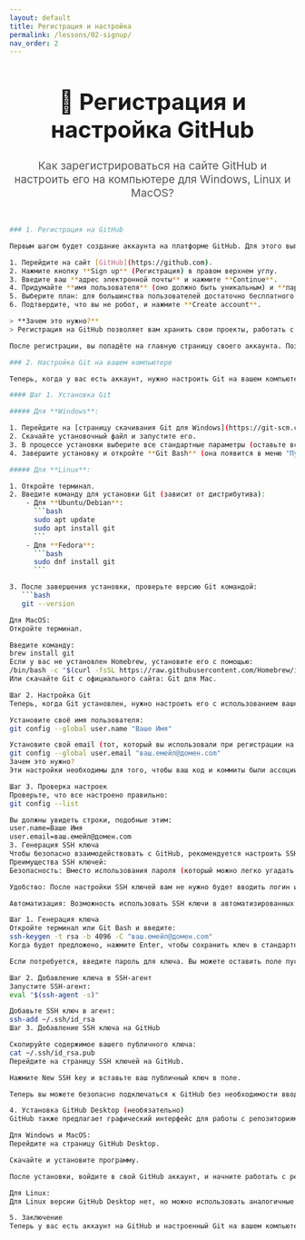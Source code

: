 ```yaml
---
layout: default
title: Регистрация и настройка
permalink: /lessons/02-signup/
nav_order: 2
---
```


<div style="text-align:center; margin: 2rem 0;">
  <h1 style="font-size:2.5rem;">📝 Регистрация и настройка GitHub</h1>
  <p style="font-size:1.2rem; color:#555;">Как зарегистрироваться на сайте GitHub и настроить его на компьютере для Windows, Linux и MacOS?</p>
</div>

```bash

### 1. Регистрация на GitHub

Первым шагом будет создание аккаунта на платформе GitHub. Для этого выполните следующие действия:

1. Перейдите на сайт [GitHub](https://github.com).
2. Нажмите кнопку **Sign up** (Регистрация) в правом верхнем углу.
3. Введите ваш **адрес электронной почты** и нажмите **Continue**.
4. Придумайте **имя пользователя** (оно должно быть уникальным) и **пароль**. Рекомендуется использовать сложный пароль для безопасности.
5. Выберите план: для большинства пользователей достаточно бесплатного плана **Free**.
6. Подтвердите, что вы не робот, и нажмите **Create account**.

> **Зачем это нужно?**  
> Регистрация на GitHub позволяет вам хранить свои проекты, работать с репозиториями и участвовать в сообществе разработчиков.

После регистрации, вы попадёте на главную страницу своего аккаунта. Поздравляем, вы только что создали свой аккаунт на GitHub!

### 2. Настройка Git на вашем компьютере

Теперь, когда у вас есть аккаунт, нужно настроить Git на вашем компьютере, чтобы вы могли взаимодействовать с репозиториями GitHub. Git — это система контроля версий, которая управляет вашим кодом и помогает синхронизировать его с GitHub.

#### Шаг 1. Установка Git

##### Для **Windows**:

1. Перейдите на [страницу скачивания Git для Windows](https://git-scm.com/download/win).
2. Скачайте установочный файл и запустите его.
3. В процессе установки выберите все стандартные параметры (оставьте всё по умолчанию).
4. Завершите установку и откройте **Git Bash** (она появится в меню "Пуск").

##### Для **Linux**:

1. Откройте терминал.
2. Введите команду для установки Git (зависит от дистрибутива):
    - Для **Ubuntu/Debian**:
      ```bash
      sudo apt update
      sudo apt install git
      ```
    - Для **Fedora**:
      ```bash
      sudo dnf install git
      ```

3. После завершения установки, проверьте версию Git командой:
   ```bash
   git --version

Для MacOS:
Откройте терминал.

Введите команду:
brew install git
Если у вас не установлен Homebrew, установите его с помощью:
/bin/bash -c "$(curl -fsSL https://raw.githubusercontent.com/Homebrew/install/HEAD/install.sh)"
Или скачайте Git с официального сайта: Git для Mac.

Шаг 2. Настройка Git
Теперь, когда Git установлен, нужно настроить его с использованием вашего GitHub аккаунта. Откройте терминал или Git Bash и выполните следующие команды:

Установите своё имя пользователя:
git config --global user.name "Ваше Имя"

Установите свой email (тот, который вы использовали при регистрации на GitHub):
git config --global user.email "ваш.емейл@домен.com"
Зачем это нужно?
Эти настройки необходимы для того, чтобы ваш код и коммиты были ассоциированы с вашим GitHub аккаунтом.

Шаг 3. Проверка настроек
Проверьте, что все настроено правильно:
git config --list

Вы должны увидеть строки, подобные этим:
user.name=Ваше Имя
user.email=ваш.емейл@домен.com
3. Генерация SSH ключа
Чтобы безопасно взаимодействовать с GitHub, рекомендуется настроить SSH ключ для вашего аккаунта. Это позволяет вам подключаться к GitHub без необходимости вводить пароль каждый раз.
Преимущества SSH ключей:
Безопасность: Вместо использования пароля (который можно легко угадать или перехватить), вы используете пару ключей: публичный и приватный. Приватный ключ остаётся на вашем компьютере и никогда не передаётся в сеть.

Удобство: После настройки SSH ключей вам не нужно будет вводить логин и пароль при каждом взаимодействии с репозиториями или серверами.

Автоматизация: Возможность использовать SSH ключи в автоматизированных скриптах и процессах без вмешательства пользователя.

Шаг 1. Генерация ключа
Откройте терминал или Git Bash и введите:
ssh-keygen -t rsa -b 4096 -C "ваш.емейл@домен.com"
Когда будет предложено, нажмите Enter, чтобы сохранить ключ в стандартном месте (обычно это ~/.ssh/id_rsa).

Если потребуется, введите пароль для ключа. Вы можете оставить поле пустым для простоты.

Шаг 2. Добавление ключа в SSH-агент
Запустите SSH-агент:
eval "$(ssh-agent -s)"

Добавьте SSH ключ в агент:
ssh-add ~/.ssh/id_rsa
Шаг 3. Добавление SSH ключа на GitHub

Скопируйте содержимое вашего публичного ключа:
cat ~/.ssh/id_rsa.pub
Перейдите на страницу SSH ключей на GitHub.

Нажмите New SSH key и вставьте ваш публичный ключ в поле.

Теперь вы можете безопасно подключаться к GitHub без необходимости вводить свой логин и пароль.

4. Установка GitHub Desktop (необязательно)
GitHub также предлагает графический интерфейс для работы с репозиториями — GitHub Desktop. Он может быть полезен для новичков, кто не хочет использовать командную строку.

Для Windows и MacOS:
Перейдите на страницу GitHub Desktop.

Скачайте и установите программу.

После установки, войдите в свой GitHub аккаунт, и начните работать с репозиториями.

Для Linux:
Для Linux версии GitHub Desktop нет, но можно использовать аналогичные инструменты, такие как GitKraken или Sublime Merge.

5. Заключение
Теперь у вас есть аккаунт на GitHub и настроенный Git на вашем компьютере. Вы готовы к работе с репозиториями и начнёте учиться управлять кодом и совместной разработкой с помощью GitHub!
